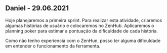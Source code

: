 
## Daniel - 29.06.2021

Hoje planejaremos a primeira sprint.
Para realizar esta atividade, criaremos algumas histórias de usuário e colocaremos no ZenHub.
Aplicaremos o planning poker para estimar a pontuação da dificuldade de cada história.

Como não tenho experiencia com o ZenHun, posso ter alguma dificuldade em entender o funcionamento da ferramenta.
